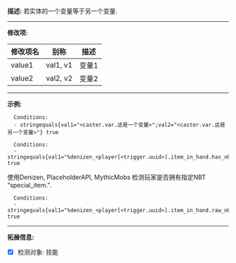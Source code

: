 **描述:** 若实体的一个变量等于另一个变量.

---

**修改项:**

| 修改项名  | 别称           | 描述                      |
| --------- | -------------- | ------------------------- |
| value1 | val1, v1 | 变量1 |
| value2 | val2, v2 | 变量2 |

---

**示例:**

```
  Conditions:
  - stringequals{val1="<caster.var.这是一个变量>";val2="<caster.var.这是另一个变量>"} true
```
```
  Conditions:
  - stringequals{val1="%denizen_<player[<trigger.uuid>].item_in_hand.has_nbt[special_item]>%";val2="true"} true
```
使用Denizen, PlaceholderAPI, MythicMobs 检测玩家是否拥有指定NBT “special_item.”.
```
  Conditions:
  - stringequals{val1="%denizen_<player[<trigger.uuid>].item_in_hand.raw_nbt.get[mythic_type].after[string:]>%";val2="SomeMythicItem"} true
```

---

**拓展信息:**

- [x] 检测对象: 技能
